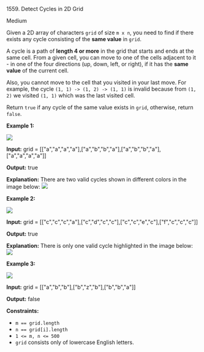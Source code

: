 1559\. Detect Cycles in 2D Grid

Medium

Given a 2D array of characters `grid` of size `m x n`, you need to find if there exists any cycle consisting of the **same value** in `grid`.

A cycle is a path of **length 4 or more** in the grid that starts and ends at the same cell. From a given cell, you can move to one of the cells adjacent to it - in one of the four directions (up, down, left, or right), if it has the **same value** of the current cell.

Also, you cannot move to the cell that you visited in your last move. For example, the cycle `(1, 1) -> (1, 2) -> (1, 1)` is invalid because from `(1, 2)` we visited `(1, 1)` which was the last visited cell.

Return `true` if any cycle of the same value exists in `grid`, otherwise, return `false`.

**Example 1:**

**![](https://assets.leetcode.com/uploads/2020/07/15/1.png)**

**Input:** grid = [["a","a","a","a"],["a","b","b","a"],["a","b","b","a"],["a","a","a","a"]]

**Output:** true

**Explanation:** There are two valid cycles shown in different colors in the image below: ![](https://assets.leetcode.com/uploads/2020/07/15/11.png)

**Example 2:**

**![](https://assets.leetcode.com/uploads/2020/07/15/22.png)**

**Input:** grid = [["c","c","c","a"],["c","d","c","c"],["c","c","e","c"],["f","c","c","c"]]

**Output:** true

**Explanation:** There is only one valid cycle highlighted in the image below: ![](https://assets.leetcode.com/uploads/2020/07/15/2.png)

**Example 3:**

**![](https://assets.leetcode.com/uploads/2020/07/15/3.png)**

**Input:** grid = [["a","b","b"],["b","z","b"],["b","b","a"]]

**Output:** false

**Constraints:**

*   `m == grid.length`
*   `n == grid[i].length`
*   `1 <= m, n <= 500`
*   `grid` consists only of lowercase English letters.